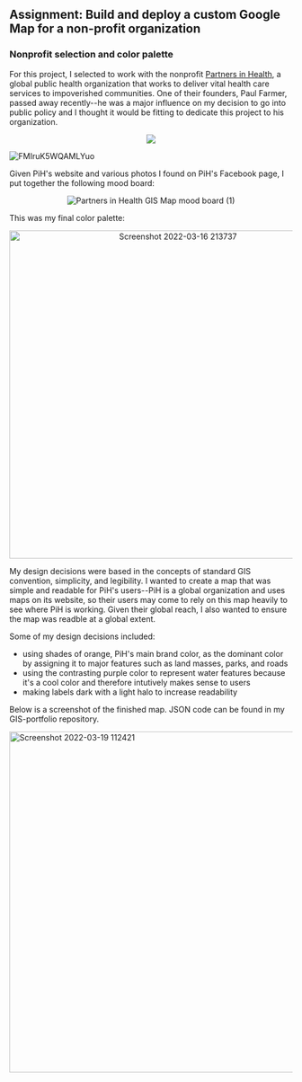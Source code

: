 ## Assignment: Build and deploy a custom Google Map for a non-profit organization

### Nonprofit selection and color palette
For this project, I selected to work with the nonprofit [Partners in Health](https://www.pih.org/), a global public health organization that works to deliver vital health care services to impoverished communities. One of their founders, Paul Farmer, passed away recently--he was a major influence on my decision to go into public policy and I thought it would be fitting to dedicate this project to his organization.

<p align="center">
  <img 
    src="https://user-images.githubusercontent.com/81482638/159127896-67dccc27-4579-4f06-99ca-b3ceeb3ab4e3.jpg"
  >
</p>

![FMIruK5WQAMLYuo](https://user-images.githubusercontent.com/81482638/159127896-67dccc27-4579-4f06-99ca-b3ceeb3ab4e3.jpg)
  
</center>

Given PiH's website and various photos I found on PiH's Facebook page, I put together the following mood board:

<center>
  
![Partners in Health GIS Map mood board (1)](https://user-images.githubusercontent.com/81482638/159128640-94267988-3838-4dee-a898-213232d5d2d7.png)

  </center>
  
This was my final color palette:

<center>

<img width="584" alt="Screenshot 2022-03-16 213737" src="https://user-images.githubusercontent.com/81482638/159128668-3384c3a3-5732-467c-99ff-0d43203ab97f.png">
  
</center>

My design decisions were based in the concepts of standard GIS convention, simplicity, and legibility. I wanted to create a map that was simple and readable for PiH's users--PiH is a global organization and uses maps on its website, so their users may come to rely on this map heavily to see where PiH is working. Given their global reach, I also wanted to ensure the map was readble at a global extent. 

Some of my design decisions included:
+ using shades of orange, PiH's main brand color, as the dominant color by assigning it to major features such as land masses, parks, and roads
+ using the contrasting purple color to represent water features because it's a cool color and therefore intutively makes sense to users
+ making labels dark with a light halo to increase readability

Below is a screenshot of the finished map. JSON code can be found in my GIS-portfolio repository.

<img width="607" alt="Screenshot 2022-03-19 112421" src="https://user-images.githubusercontent.com/81482638/159127931-8c6ea8c4-8066-46b4-8fd8-007a44416e91.png">
